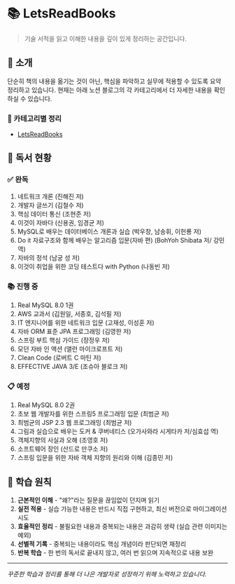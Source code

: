 # 📚 LetsReadBooks

> 기술 서적을 읽고 이해한 내용을 깊이 있게 정리하는 공간입니다.

## 📌 소개
단순히 책의 내용을 옮기는 것이 아닌, 핵심을 파악하고 실무에 적용할 수 있도록 요약 정리하고 있습니다. 
현재는 아래 노션 블로그의 각 카테고리에서 더 자세한 내용을 확인하실 수 있습니다.

### 🔗 카테고리별 정리
- [LetsReadBooks](https://yuchan-log.notion.site/Study-Growth-20ec47d14c09493b9bef7062a93b1099?pvs=4)

## 📖 독서 현황

### ✅ 완독
1. 네트워크 개론 (진해진 저)
2. 개발자 글쓰기 (김철수 저)
3. 핵심 데이터 통신 (조현준 저)
4. 이것이 자바다 (신용권, 임경균 저)
5. MySQL로 배우는 데이터베이스 개론과 실습 (박우창, 남송휘, 이헌룡 저)
6. Do it 자료구조와 함께 배우는 알고리즘 입문(자바 편) (BohYoh Shibata 저/ 강민 역)
7. 자바의 정석 (남궁 성 저)
8. 이것이 취업을 위한 코딩 테스트다 with Python (나동빈 저)

### 📚 진행 중
1. Real MySQL 8.0 1권
2. AWS 교과서 (김원일, 서종호, 김석필 저)
3. IT 엔지니어를 위한 네트워크 입문 (고재성, 이성훈 저)
4. 자바 ORM 표준 JPA 프로그래밍 (김영한 저)
5. 스프링 부트 핵심 가이드 (장정우 저)
6. 모던 자바 인 액션 (앨런 마이크로프트 저)
7. Clean Code (로버트 C 마틴 저)
8. EFFECTIVE JAVA 3/E (조슈아 블로크 저)

### 📋 예정
1. Real MySQL 8.0 2권
2. 초보 웹 개발자를 위한 스프링5 프로그래밍 입문 (최범균 저)
3. 최범균의 JSP 2.3 웹 프로그래밍 (최범균 저)
4. 그림과 실습으로 배우는 도커 & 쿠버네티스 (오가사와라 시게타카 저/심효섭 역)
5. 객체지향의 사실과 오해 (조영호 저)
6. 소프트웨어 장인 (산드로 만쿠소 저)
7. 스프링 입문을 위한 자바 객체 지향의 원리와 이해 (김종민 저)

## 📝 학습 원칙
1. **근본적인 이해** - "왜?"라는 질문을 끊임없이 던지며 읽기
2. **실전 적용** - 실습 가능한 내용은 반드시 직접 구현하고, 최신 버전으로 마이그레이션 시도
3. **효율적인 정리** - 불필요한 내용과 중복되는 내용은 과감히 생략 (실습 관련 이미지는 예외)
4. **선별적 기록** - 중복되는 내용이라도 핵심 개념이라 판단되면 재정리
5. **반복 학습** - 한 번의 독서로 끝내지 않고, 여러 번 읽으며 지속적으로 내용 보완

---
*꾸준한 학습과 정리를 통해 더 나은 개발자로 성장하기 위해 노력하고 있습니다.*
